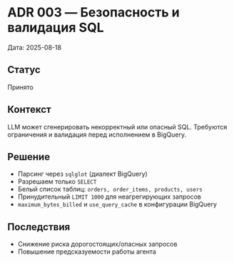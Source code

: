 # ADR 003 — Безопасность и валидация SQL

Дата: 2025-08-18

## Статус
Принято

## Контекст
LLM может сгенерировать некорректный или опасный SQL. Требуются ограничения и валидация перед исполнением в BigQuery.

## Решение
- Парсинг через `sqlglot` (диалект BigQuery)
- Разрешаем только `SELECT`
- Белый список таблиц: `orders, order_items, products, users`
- Принудительный `LIMIT 1000` для неагрегирующих запросов
- `maximum_bytes_billed` и `use_query_cache` в конфигурации BigQuery

## Последствия
- Снижение риска дорогостоящих/опасных запросов
- Повышение предсказуемости работы агента
